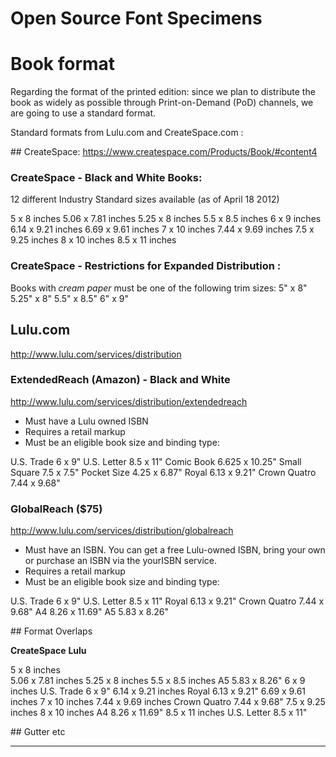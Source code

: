 Open Source Font Specimens
==========================

# Book format

Regarding the format of the printed edition: since we plan to distribute the book as widely as possible through Print-on-Demand (PoD) channels, we are going to use a standard format.

Standard formats from Lulu.com and CreateSpace.com :

## CreateSpace:
https://www.createspace.com/Products/Book/#content4

### CreateSpace - Black and White Books: 
12 different Industry Standard sizes available
(as of April 18 2012)

5 x 8 inches
5.06 x 7.81 inches
5.25 x 8 inches
5.5 x 8.5 inches
6 x 9 inches
6.14 x 9.21 inches
6.69 x 9.61 inches
7 x 10 inches
7.44 x 9.69 inches
7.5 x 9.25 inches
8 x 10 inches
8.5 x 11 inches

### CreateSpace - Restrictions for Expanded Distribution :

Books with *cream paper* must be one of the following trim sizes: 
5" x 8"
5.25" x 8" 
5.5" x 8.5" 
6" x 9"

## Lulu.com
http://www.lulu.com/services/distribution

### ExtendedReach (Amazon) - Black and White
http://www.lulu.com/services/distribution/extendedreach

* Must have a Lulu owned ISBN
* Requires a retail markup
* Must be an eligible book size and binding type:

U.S. Trade 6 x 9"
U.S. Letter 8.5 x 11"
Comic Book 6.625 x 10.25"
Small Square 7.5 x 7.5"
Pocket Size 4.25 x 6.87"
Royal 6.13 x 9.21"
Crown Quatro 7.44 x 9.68"

### GlobalReach ($75)
http://www.lulu.com/services/distribution/globalreach

* Must have an ISBN. You can get a free Lulu-owned ISBN, bring your own or purchase an ISBN via the yourISBN service.
* Requires a retail markup
* Must be an eligible book size and binding type:

U.S. Trade 6 x 9"
U.S. Letter 8.5 x 11"
Royal 6.13 x 9.21"
Crown Quatro 7.44 x 9.68"
A4 8.26 x 11.69"
A5 5.83 x 8.26"

## Format Overlaps

**CreateSpace**				**Lulu**

5 x 8 inches			
5.06 x 7.81 inches
5.25 x 8 inches
5.5 x 8.5 inches
							A5 5.83 x 8.26"
6 x 9 inches				U.S. Trade 6 x 9"
6.14 x 9.21 inches			Royal 6.13 x 9.21"
6.69 x 9.61 inches
7 x 10 inches
7.44 x 9.69 inches			Crown Quatro 7.44 x 9.68"
7.5 x 9.25 inches
8 x 10 inches
							A4 8.26 x 11.69"
8.5 x 11 inches				U.S. Letter 8.5 x 11"

## Gutter etc

* * *